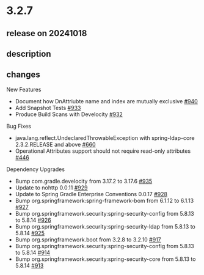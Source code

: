 # 3.2.7

## release on 20241018
## description
## changes
New Features

* Document how DnAttriubte name and index are mutually exclusive <a href="https://github.com/spring-projects/spring-ldap/issues/940" data-hovercard-type="issue" data-hovercard-url="/spring-projects/spring-ldap/issues/940/hovercard">#940</a>
* Add Snapshot Tests <a href="https://github.com/spring-projects/spring-ldap/issues/933" data-hovercard-type="issue" data-hovercard-url="/spring-projects/spring-ldap/issues/933/hovercard">#933</a>
* Produce Build Scans with Develocity <a href="https://github.com/spring-projects/spring-ldap/issues/932" data-hovercard-type="issue" data-hovercard-url="/spring-projects/spring-ldap/issues/932/hovercard">#932</a>

Bug Fixes

* java.lang.reflect.UndeclaredThrowableException with spring-ldap-core 2.3.2.RELEASE and above <a href="https://github.com/spring-projects/spring-ldap/issues/660" data-hovercard-type="issue" data-hovercard-url="/spring-projects/spring-ldap/issues/660/hovercard">#660</a>
* Operational Attributes support should not require read-only attributes <a href="https://github.com/spring-projects/spring-ldap/issues/446" data-hovercard-type="issue" data-hovercard-url="/spring-projects/spring-ldap/issues/446/hovercard">#446</a>

Dependency Upgrades

* Bump com.gradle.develocity from 3.17.2 to 3.17.6 <a href="https://github.com/spring-projects/spring-ldap/pull/935" data-hovercard-type="pull_request" data-hovercard-url="/spring-projects/spring-ldap/pull/935/hovercard">#935</a>
* Update to nohttp 0.0.11 <a href="https://github.com/spring-projects/spring-ldap/issues/929" data-hovercard-type="issue" data-hovercard-url="/spring-projects/spring-ldap/issues/929/hovercard">#929</a>
* Update to Spring Gradle Enterprise Conventions 0.0.17 <a href="https://github.com/spring-projects/spring-ldap/issues/928" data-hovercard-type="issue" data-hovercard-url="/spring-projects/spring-ldap/issues/928/hovercard">#928</a>
* Bump org.springframework:spring-framework-bom from 6.1.12 to 6.1.13 <a href="https://github.com/spring-projects/spring-ldap/pull/927" data-hovercard-type="pull_request" data-hovercard-url="/spring-projects/spring-ldap/pull/927/hovercard">#927</a>
* Bump org.springframework.security:spring-security-config from 5.8.13 to 5.8.14 <a href="https://github.com/spring-projects/spring-ldap/pull/926" data-hovercard-type="pull_request" data-hovercard-url="/spring-projects/spring-ldap/pull/926/hovercard">#926</a>
* Bump org.springframework.security:spring-security-ldap from 5.8.13 to 5.8.14 <a href="https://github.com/spring-projects/spring-ldap/pull/925" data-hovercard-type="pull_request" data-hovercard-url="/spring-projects/spring-ldap/pull/925/hovercard">#925</a>
* Bump org.springframework.boot from 3.2.8 to 3.2.10 <a href="https://github.com/spring-projects/spring-ldap/pull/917" data-hovercard-type="pull_request" data-hovercard-url="/spring-projects/spring-ldap/pull/917/hovercard">#917</a>
* Bump org.springframework.security:spring-security-config from 5.8.13 to 5.8.14 <a href="https://github.com/spring-projects/spring-ldap/pull/914" data-hovercard-type="pull_request" data-hovercard-url="/spring-projects/spring-ldap/pull/914/hovercard">#914</a>
* Bump org.springframework.security:spring-security-core from 5.8.13 to 5.8.14 <a href="https://github.com/spring-projects/spring-ldap/pull/913" data-hovercard-type="pull_request" data-hovercard-url="/spring-projects/spring-ldap/pull/913/hovercard">#913</a>

